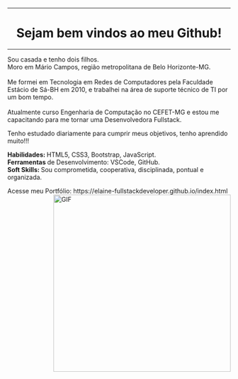 <!DOCTYPE html>
<html>
<body>
<hr />
<h1 align="center"> Sejam bem vindos ao meu Github! </h1>
<hr />
<p align="left" >
Sou casada e tenho dois filhos.<br/>
Moro em Mário Campos, região metropolitana de Belo Horizonte-MG.<br/><br/>
Me formei em Tecnologia em Redes de Computadores pela Faculdade Estácio de Sá-BH em 2010, e trabalhei na área de suporte técnico de TI por um bom tempo.<br/> <br/>
Atualmente curso Engenharia de Computação no CEFET-MG e estou me capacitando para me tornar uma Desenvolvedora Fullstack.
</p>
Tenho estudado diariamente para cumprir meus objetivos, tenho aprendido muito!!! 
<p align="left"> 
<strong>Habilidades: </strong> HTML5, CSS3, Bootstrap, JavaScript.<br/>
<strong>Ferramentas </strong> de Desenvolvimento: VSCode, GitHub. <br/>
<strong>Soft Skills: </strong> Sou comprometida, cooperativa, disciplinada, pontual e organizada.<br/>
</p>
Acesse meu Portfólio: https://elaine-fullstackdeveloper.github.io/index.html
<img align="right" alt="GIF" src="https://octocat-generator-assets.githubusercontent.com/my-octocat-1623688364333.png" width="400px" />
</body>
</html>


